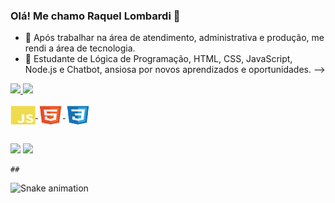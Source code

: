 ### Olá! Me chamo Raquel Lombardi 👋

- 🔭 Após trabalhar na área de atendimento, administrativa e produção, me rendi a área de tecnologia. 
- 🌱 Estudante de Lógica de Programação, HTML, CSS, JavaScript, Node.js e Chatbot, ansiosa por novos aprendizados e oportunidades.
-->

 <div>
  <a href="https://github.com/raquel-lombardi">
  <img height="140em" src="https://github-readme-stats.vercel.app/api?username=raquel-lombardi&show_icons=true&theme=dracula&include_all_commits=true&count_private=true"/>
  <img height="140em" src="https://github-readme-stats.vercel.app/api/top-langs/?username=raquel-lombardi&layout=compact&langs_count=7&theme=dracula"/>
</div>
  
  <div style="display: inline_block"><br>
  <img align="center" alt="raquel-Js" height="30" width="40" src="https://raw.githubusercontent.com/devicons/devicon/master/icons/javascript/javascript-plain.svg">
  <img align="center" alt="raquel-HTML" height="30" width="40" src="https://raw.githubusercontent.com/devicons/devicon/master/icons/html5/html5-original.svg">
  <img align="center" alt="raquel-CSS" height="30" width="40" src="https://raw.githubusercontent.com/devicons/devicon/master/icons/css3/css3-original.svg">

  
</div>
  
  ##
  
  <div> 
    
  <a href = "mailto:r.lombardif@gmail.com"><img src="https://img.shields.io/badge/-Gmail-%23333?style=for-the-badge&logo=gmail&logoColor=white" target="_blank"></a>
  <a href="https://www.linkedin.com/in/raquel-lombardi-fernandes" target="_blank"><img src="https://img.shields.io/badge/-LinkedIn-%230077B5?style=for-the-badge&logo=linkedin&logoColor=white" target="_blank"></a> 
    
    ##
 
  ![Snake animation](https://github.com/alinelombardi/raquel-lombardi/blob/output/github-contribution-grid-snake.svg)
 
</div>
  
  

